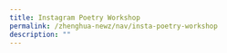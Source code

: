```yaml
---
title: Instagram Poetry Workshop
permalink: /zhenghua-newz/nav/insta-poetry-workshop
description: ""
---
```

